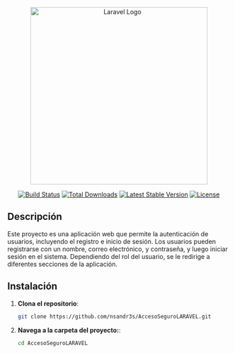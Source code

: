 <p align="center"><a href="https://laravel.com" target="_blank"><img src="https://raw.githubusercontent.com/laravel/art/master/logo-lockup/5%20SVG/2%20CMYK/1%20Full%20Color/laravel-logolockup-cmyk-red.svg" width="400" alt="Laravel Logo"></a></p>

<p align="center">
<a href="https://github.com/laravel/framework/actions"><img src="https://github.com/laravel/framework/workflows/tests/badge.svg" alt="Build Status"></a>
<a href="https://packagist.org/packages/laravel/framework"><img src="https://img.shields.io/packagist/dt/laravel/framework" alt="Total Downloads"></a>
<a href="https://packagist.org/packages/laravel/framework"><img src="https://img.shields.io/packagist/v/laravel/framework" alt="Latest Stable Version"></a>
<a href="https://packagist.org/packages/laravel/framework"><img src="https://img.shields.io/packagist/l/laravel/framework" alt="License"></a>
</p>

## Descripción

Este proyecto es una aplicación web que permite la autenticación de usuarios, incluyendo el registro e inicio de sesión. Los usuarios pueden registrarse con un nombre, correo electrónico, y contraseña, y luego iniciar sesión en el sistema. Dependiendo del rol del usuario, se le redirige a diferentes secciones de la aplicación.

## Instalación

1. **Clona el repositorio**:
   ```bash
   git clone https://github.com/nsandr3s/AccesoSeguroLARAVEL.git
2. **Navega a la carpeta del proyecto:**:
   ```bash
   cd AccesoSeguroLARAVEL
